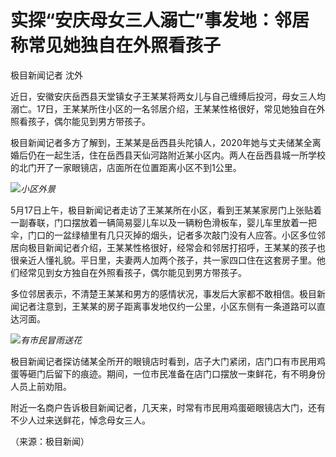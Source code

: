 # 实探“安庆母女三人溺亡”事发地：邻居称常见她独自在外照看孩子

极目新闻记者 沈外

近日，安徽安庆岳西县天堂镇女子王某某将两女儿与自己缠缚后投河，母女三人均溺亡。17日，王某某所住小区的一名邻居介绍，王某某性格很好，常见她独自在外照看孩子，偶尔能见到男方带孩子。

极目新闻记者多方了解到，王某某是岳西县头陀镇人，2020年她与丈夫储某全离婚后仍在一起生活，住在岳西县天仙河路附近某小区内。两人在岳西县城一所学校的北门开了一家眼镜店，店面所在位置距离小区不到1公里。

![](https://inews.gtimg.com/om_bt/Ot7nWpf5BYJ_YJ5mDeQN74Y9ilOdxLxP3-lW_BQsYaAQ0AA/1000)_小区外景_

5月17日上午，极目新闻记者走访了王某某所在小区，看到王某某家房门上张贴着一副春联，门口摆放着一辆简易婴儿车以及一辆粉色滑板车，婴儿车里放着一把伞，门口的一盆绿植里有几只灭掉的烟头，记者多次敲门没有人应答。小区多位邻居向极目新闻记者介绍，王某某性格很好，经常会和邻居打招呼，王某某的孩子也很亲近人懂礼貌。平日里，夫妻两人加两个孩子，共一家四口住在这套房子里。他们经常见到女方独自在外照看孩子，偶尔能见到男方带孩子。

多位邻居表示，不清楚王某某和男方的感情状况，事发后大家都不敢相信。极目新闻记者注意到，王某某的房子距离事发地仅约一公里，小区东侧有一条道路可以直达河面。

![](https://inews.gtimg.com/om_bt/OVD8sNbkldpNRZsLD_xlXtfwWy2rHYAWQCIU7FQoH7iwgAA/1000)_有市民冒雨送花_

极目新闻记者探访储某全所开的眼镜店时看到，店子大门紧闭，店门口有市民用鸡蛋等砸门后留下的痕迹。期间，一位市民准备在店门口摆放一束鲜花，有不明身份人员上前劝阻。

附近一名商户告诉极目新闻记者，几天来，时常有市民用鸡蛋砸眼镜店大门，还有不少人过来送鲜花，悼念母女三人。

（来源：极目新闻）

